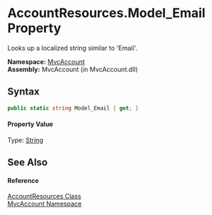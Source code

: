 AccountResources.Model_Email Property
=====================================
Looks up a localized string similar to 'Email'.

**Namespace:** [MvcAccount][1]  
**Assembly:** MvcAccount (in MvcAccount.dll)

Syntax
------

```csharp
public static string Model_Email { get; }
```

#### Property Value
Type: [String][2]

See Also
--------

#### Reference
[AccountResources Class][3]  
[MvcAccount Namespace][1]  

[1]: ../README.md
[2]: http://msdn.microsoft.com/en-us/library/s1wwdcbf
[3]: README.md